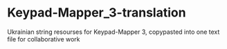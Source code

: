 Keypad-Mapper_3-translation
===========================

Ukrainian string resourses for Keypad-Mapper 3, copypasted into one text file for collaborative work
